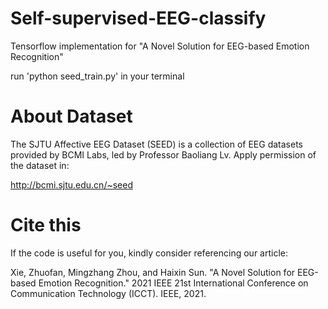 # Self-supervised-EEG-classify

Tensorflow implementation for "A Novel Solution for EEG-based Emotion Recognition"

run 'python seed_train.py' in your terminal

# About Dataset

The SJTU Affective EEG Dataset (SEED) is a collection of EEG datasets provided by BCMI Labs, led by Professor Baoliang Lv. Apply permission of the dataset in:

http://bcmi.sjtu.edu.cn/~seed

# Cite this

If the code is useful for you, kindly consider referencing our article:

Xie, Zhuofan, Mingzhang Zhou, and Haixin Sun. "A Novel Solution for EEG-based Emotion Recognition." 2021 IEEE 21st International Conference on Communication Technology (ICCT). IEEE, 2021.
